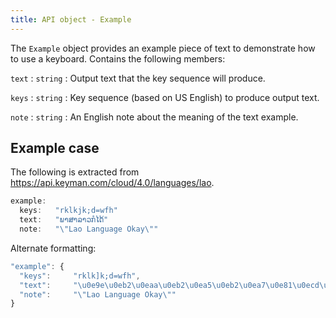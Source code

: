 ```yaml
---
title: API object - Example
---
```


The `Example` object provides an example piece of text to demonstrate
how to use a keyboard. Contains the following members:

<div class="itemizedlist" markdown="1">

`text`
:   `string`
:   Output text that the key sequence will produce.

`keys`
:   `string`
:   Key sequence (based on US English) to produce output text.

`note`
:   `string`
:   An English note about the meaning of the text example.

</div>

## Example case

The following is extracted from
<https://api.keyman.com/cloud/4.0/languages/lao>.

``` javascript
example:
  keys:   "rklkjk;d=wfh"
  text:   "ພາສາລາວກໍໄດ້"
  note:   "\"Lao Language Okay\""
```

Alternate formatting:

``` javascript
"example": {
  "keys":     "rklk]k;d=wfh",
  "text":     "\u0e9e\u0eb2\u0eaa\u0eb2\u0ea5\u0eb2\u0ea7\u0e81\u0ecd\u0ec4\u0e94\u0ec9",
  "note":     "\"Lao Language Okay\""
}
```
